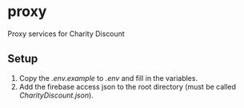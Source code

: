 # proxy
Proxy services for Charity Discount

## Setup
1. Copy the *.env.example* to *.env* and fill in the variables.
2. Add the firebase access json to the root directory (must be called *CharityDiscount.json*).

